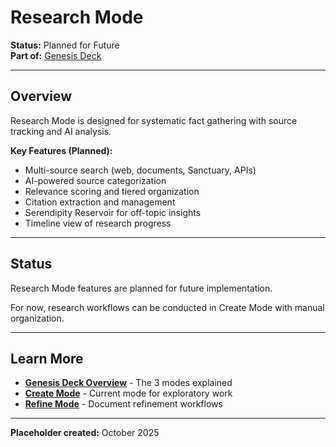 # Research Mode

**Status:** Planned for Future  
**Part of:** [Genesis Deck](../overview.md)

---

## Overview

Research Mode is designed for systematic fact gathering with source tracking and AI analysis.

**Key Features (Planned):**
- Multi-source search (web, documents, Sanctuary, APIs)
- AI-powered source categorization
- Relevance scoring and tiered organization
- Citation extraction and management
- Serendipity Reservoir for off-topic insights
- Timeline view of research progress

---

## Status

Research Mode features are planned for future implementation.

For now, research workflows can be conducted in Create Mode with manual organization.

---

## Learn More

- **[Genesis Deck Overview](../overview.md)** - The 3 modes explained
- **[Create Mode](../create-mode/)** - Current mode for exploratory work
- **[Refine Mode](../refine-mode/)** - Document refinement workflows

---

**Placeholder created:** October 2025

